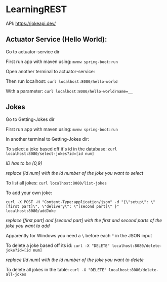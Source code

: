 # LearningREST

API: https://jokeapi.dev/

## Actuator Service (Hello World):

Go to actuator-service dir

First run app with maven using: `mvnw spring-boot:run`

Open another terminal to actuator-service:

Then run localhost: `curl localhost:8080/hello-world`

With a parameter: `curl localhost:8080/hello-world?name=__`

## Jokes
Go to Getting-Jokes dir

First run app with maven using: `mvnw spring-boot:run`

In another terminal to Getting-Jokes dir:

To select a joke based off it's id in the database: `curl localhost:8080/select-jokes?id=[id num]`

*ID has to be [0,9]*

*replace [id num] with the id number of the joke you want to select*

To list all jokes: `curl localhost:8080/list-jokes`

To add your own joke:

`curl -X POST -H "Content-Type:application/json" -d "{\"setup\": \"[first part]\", \"delivery\": \"[second part]\" }" localhost:8080/addJoke`

*replace [first part] and [second part] with the first and second parts of the joke you want to add*

Apparently for Windows you need a `\` before each `"` in the JSON input

To delete a joke based off its id: `curl -X "DELETE" localhost:8080/delete-joke?id=[id num]`

*replace [id num] with the id number of the joke you want to delete*

To delete all jokes in the table: `curl -X "DELETE" localhost:8080/delete-all-jokes`
